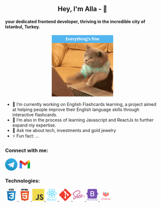 <h2 align="center"> Hey, I'm Alla - 👋 </h2>
<h4>your dedicated frontend developer, thriving in the incredible city of Istanbul, Turkey.</h4>

<p align="center"><img src="./icons/cats.gif" width="200px" alt="GIF with a cat that is coding"></p>

- 🔭 I’m currently working on English Flashcards learning, a project aimed at helping people improve their English language skills through interactive flashcards.
- 🌱 I’m also in the process of learning Javascript and ReactJs to further expand my expertise.
- 💬 Ask me about tech, investments and gold jewelry
- ⚡ Fun fact: ...

<h3>Connect with me:</h3>
<a href="https://t.me/AllaOzcan" target="_blank"><img align="center" src="./icons/telegram.svg" alt="telegram icon" height="40" width="40" /></a>
<a href="mailto:ozcanalla@gmail.com" target="_blank"><img align="center" src="./icons/gmail.svg" alt="gmail icon" height="40" width="40" /></a>

<h3>Technologies:</h3>
<p>
<a href="https://www.w3schools.com/css/" target="_blank" > <img src="./icons/css3.svg" alt="css3 icon" width="40" height="40"/> </a>
<a href="https://www.w3.org/html/" target="_blank"> <img src="./icons/html5.svg" alt="html5 icon" width="40" height="40"/> </a>
<a href="https://developer.mozilla.org/en-US/docs/Web/JavaScript" target="_blank" > <img src="./icons/javascript.svg" alt="javascript icon" width="40" height="40"/> </a> 
<a href="https://reactjs.org/" target="_blank" > <img src="./icons/react.svg" alt="react icon" width="40" height="40"/> </a>
<a href="https://git-scm.com/" target="_blank"> <img src="./icons/git.svg" alt="git icon" width="40" height="40"/> </a>
<a href="https://sass-lang.com" target="_blank" > <img src="./icons/sass.svg" alt="sass icon" width="40" height="40"/> </a>
<a href="https://getbootstrap.com" target="_blank"> <img src="./icons/bootstrap.svg" alt="bootstrap icon" width="40" height="40"/> </a> 
<a href="https://www.chartjs.org" target="_blank"> <img src="./icons/chart.svg" alt="chartjs icon" width="40" height="40"/> </a>
</p>
